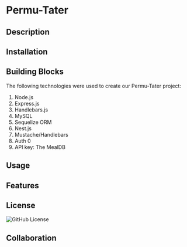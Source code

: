 # Permu-Tater

## Description


## Installation


## Building Blocks

The following technologies were used to create our Permu-Tater project:

1. Node.js
2. Express.js 
3. Handlebars.js 
4. MySQL
5. Sequelize ORM 
6. Nest.js
7. Mustache/Handlebars
8. Auth 0
10. API key: The MealDB


## Usage


## Features


## License

![GitHub License](https://img.shields.io/badge/license-MIT-blue.svg)

## Collaboration